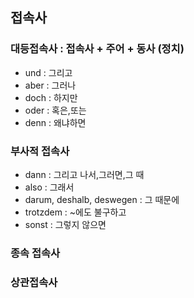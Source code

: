## 접속사
### 대등접속사 : 접속사 + 주어 + 동사 (정치)
- und : 그리고
- aber : 그러나
- doch : 하지만
- oder : 혹은,또는
- denn : 왜냐하면
### 부사적 접속사
- dann : 그리고 나서,그러면,그 때
- also : 그래서
- darum, deshalb, deswegen : 그 때문에
- trotzdem : ~에도 불구하고
- sonst : 그렇지 않으면
### 종속 접속사
### 상관접속사